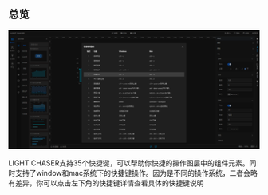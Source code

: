## 总览

![快捷键.png](快捷键.png)

LIGHT CHASER支持35个快捷键，可以帮助你快捷的操作图层中的组件元素。同时支持了window和mac系统下的快捷键操作。因为是不同的操作系统，二者会略有差异，你可以点击左下角的快捷键详情查看具体的快捷键说明